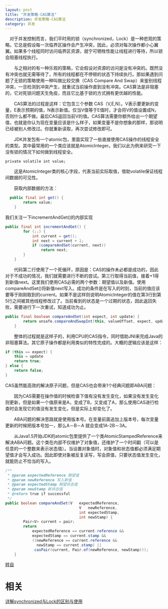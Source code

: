 ```yaml
---
layout: post
title: "并发策略-CAS算法"
description: 并发策略-CAS算法
category: 并发
---
```




　对于并发控制而言，我们平时用的锁（synchronized，Lock）是一种悲观的策略。它总是假设每一次临界区操作会产生冲突，因此，必须对每次操作都小心翼翼。如果多个线程同时访问临界区资源，就宁可牺牲性能让线程进行等待，所以锁会阻塞线程执行。

　　与之相对的有一种乐观的策略，它会假设对资源的访问是没有冲突的。既然没有冲突也就无需等待了，所有的线程都在不停顿的状态下持续执行。那如果遇到问题了无锁的策略使用一种叫做比较交换（CAS Compare And Swap）来鉴别线程冲突，一旦检测到冲突产生，就重试当前操作直到没有冲突。CAS算法是非阻塞的，它对死锁问题天生免疫，而且它比基于锁的方式拥有更优越的性能。

　　CAS算法的过程是这样：它包含三个参数 CAS（V,E,N）。V表示要更新的变量，E表示预期的值，N表示新值。仅当V值等于E值时，才会将V的值设置成N，否则什么都不做。最后CAS返回当前V的值。CAS算法需要你额外给出一个期望值，也就是你认为现在变量应该是什么样子，如果变量不是你想象的那样，那说明已经被别人修改过。你就重新读取，再次尝试修改即可。

　　JDK并发包有一个atomic包，里面实现了一些直接使用CAS操作的线程安全的类型。其中最常用的一个类应该就是AtomicInteger。我们以此为例来研究一下没有锁的情况下如何做到线程安全。


```
private volatile int value;
```

　　这是AtomicInteger类的核心字段，代表当前实际取值，借助volatile保证线程间数据的可见性。

　　获取内部数据的方法：

```java
  public final int get() {
        return value;
    }
```

我们关注一下incrementAndGet()的内部实现　　


```java
public final int incrementAndGet() {
        for (;;) {
            int current = get();
            int next = current + 1;
            if (compareAndSet(current, next))
                return next;
        }
    }
```


　　代码第二行使用了一个死循环，原因是：CAS的操作未必都是成功的，因此对于不成功的情况，我们就需要进行不断的尝试。第三行取得当前值，接着+1得到新值next。这里我们使用CAS必需的两个参数：期望值以及新值。使用compareAndSet()将新值next写入。成功的条件是在写入的时刻，当前的值应该要等于刚刚取到的current。如果不是这样则说明AtomicInteger的值在第3行到第5行之间被其他线程修改过了。当前看到的状态是一个过期的状态，因此返回失败，需要进行下一次重试，知道成功为止。


```java
public final boolean compareAndSet(int expect, int update) {
        return unsafe.compareAndSwapInt(this, valueOffset, expect, update);
    }
```

　　整体的过程就是这样子的，利用CPU的CAS指令，同时借助JNI来完成Java的非阻塞算法。其它原子操作都是利用类似的特性完成的。大概的逻辑应该是这样：


```java
if (this == expect) {
    this = update
    return true;
} else {
    return false;
}
```

CAS虽然能高效的解决原子问题，但是CAS也会带来1个经典问题即ABA问题：

　　因为CAS需要在操作值的时候检查下值有没有发生变化，如果没有发生变化则更新，但是如果一个值原来是A，变成了B，又变成了A，那么使用CAS进行检查时会发现它的值没有发生变化，但是实际上却变化了。

　　ABA问题的解决思路就是使用版本号。在变量前面追加上版本号，每次变量更新的时候把版本号加一，那么A－B－A 就会变成1A-2B－3A。

　　从Java1.5开始JDK的atomic包里提供了一个类AtomicStampedReference来解决ABA问题。这个类在内部不仅维护了对象值，还维护了一个时间戳（可以是任意的一个整数来表示状态值）。当设置对象值时，对象值和状态值都必须满足期望值才会写入成功。因此即使对象被反复读写，写会原值，只要状态值发生变化，就能防止不恰当的写入。　　


```java
/**
 * @param expectedReference 期望值
 * @param newReference 写入新值
 * @param expectedStamp 期望状态值
 * @param newStamp 新状态值
 * @return true if successful
 */
public boolean compareAndSet(V   expectedReference,
                                 V   newReference,
                                 int expectedStamp,
                                 int newStamp) {
        Pair<V> current = pair;
        return
            expectedReference == current.reference &&
            expectedStamp == current.stamp &&
            ((newReference == current.reference &&
              newStamp == current.stamp) ||
             casPair(current, Pair.of(newReference, newStamp)));
    }
```

[转自](https://www.cnblogs.com/jianzh5/p/6671230.html)

# 相关

[详解synchronized与Lock的区别与使用](https://blog.csdn.net/u012403290/article/details/64910926)

